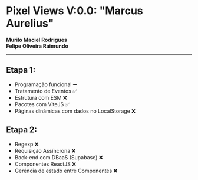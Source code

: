 # Pixel Views V:0.0: "Marcus Aurelius"

**Murilo Maciel Rodrigues**  
**Felipe Oliveira Raimundo**  

---

## **Etapa 1:**
- Programação funcional ➖
- Tratamento de Eventos ✅
- Estrutura com ESM ❌
- Pacotes com ViteJS ✅
- Páginas dinâmicas com dados no LocalStorage ❌

## **Etapa 2:**
- Regexp ❌
- Requisição Assíncrona ❌
- Back-end com DBaaS (Supabase) ❌
- Componentes ReactJS ❌
- Gerência de estado entre Componentes ❌